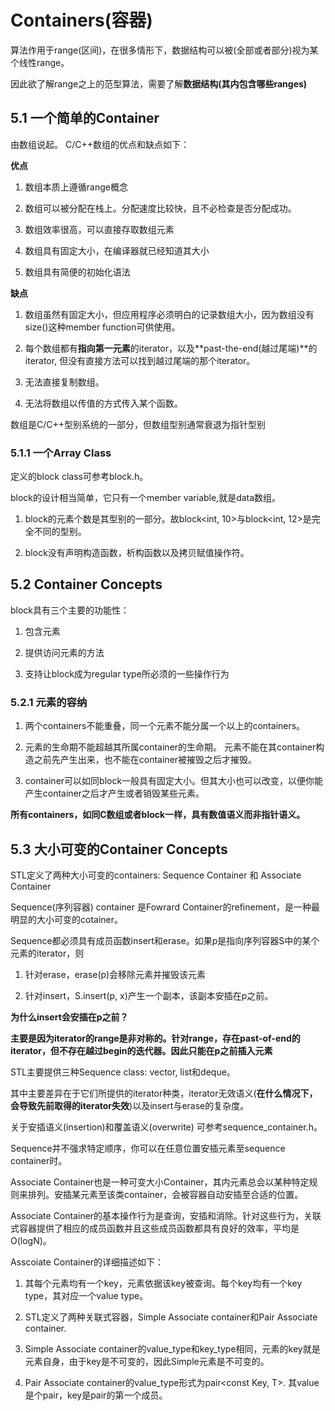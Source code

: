 # Containers(容器)

算法作用于range(区间)，在很多情形下，数据结构可以被(全部或者部分)视为某个线性range。

因此欲了解range之上的范型算法，需要了解**数据结构(其内包含哪些ranges)**

## 5.1 一个简单的Container

由数组说起。 C/C++数组的优点和缺点如下：

**优点**

1. 数组本质上遵循range概念

2. 数组可以被分配在栈上。分配速度比较快，且不必检查是否分配成功。

3. 数组效率很高，可以直接存取数组元素

4. 数组具有固定大小，在编译器就已经知道其大小

5. 数组具有简便的初始化语法

**缺点**

1. 数组虽然有固定大小，但应用程序必须明白的记录数组大小，因为数组没有size()这种member function可供使用。

2. 每个数组都有**指向第一元素**的iterator，以及**past-the-end(越过尾端)**的iterator, 但没有直接方法可以找到越过尾端的那个iterator。

3. 无法直接复制数组。

4. 无法将数组以传值的方式传入某个函数。

数组是C/C++型别系统的一部分，但数组型别通常衰退为指针型别

### 5.1.1 一个Array Class

定义的block class可参考block.h。

block的设计相当简单，它只有一个member variable,就是data数组。

1. block的元素个数是其型别的一部分。故block<int, 10>与block<int, 12>是完全不同的型别。

2. block没有声明构造函数，析构函数以及拷贝赋值操作符。

## 5.2 Container Concepts

block具有三个主要的功能性：

1. 包含元素

2. 提供访问元素的方法

3. 支持让block成为regular type所必须的一些操作行为

### 5.2.1 元素的容纳

1. 两个containers不能重叠，同一个元素不能分属一个以上的containers。

2. 元素的生命期不能超越其所属container的生命期。 元素不能在其container构造之前先产生出来，也不能在container被摧毁之后才摧毁。

3. container可以如同block一般具有固定大小。但其大小也可以改变，以便你能产生container之后才产生或者销毁某些元素。

**所有containers，如同C数组或者block一样，具有数值语义而非指针语义。**

## 5.3 大小可变的Container Concepts

STL定义了两种大小可变的containers: Sequence Container 和 Associate Container

Sequence(序列容器) container 是Fowrard Container的refinement，是一种最明显的大小可变的cotainer。

Sequence都必须具有成员函数insert和erase。如果p是指向序列容器S中的某个元素的iterator，则

1. 针对erase，erase(p)会移除元素并摧毁该元素

2. 针对insert，S.insert(p, x)产生一个副本，该副本安插在p之前。

**为什么insert会安插在p之前？**

**主要是因为iterator的range是非对称的。针对range，存在past-of-end的iterator，但不存在越过begin的迭代器。因此只能在p之前插入元素**

STL主要提供三种Sequence class: vector, list和deque。

其中主要差异在于它们所提供的iterator种类，iterator无效语义(**在什么情况下，会导致先前取得的iterator失效**)以及insert与erase的复杂度。

关于安插语义(insertion)和覆盖语义(overwrite) 可参考sequence_container.h。

Sequence并不强求特定顺序，你可以在任意位置安插元素至sequence container时。

Associate Container也是一种可变大小Container，其内元素总会以某种特定规则来排列。安插某元素至该类container，会被容器自动安插至合适的位置。

Associate Container的基本操作行为是查询，安插和消除。针对这些行为，关联式容器提供了相应的成员函数并且这些成员函数都具有良好的效率，平均是O(logN)。

Asscoiate Container的详细描述如下：

1. 其每个元素均有一个key，元素依据该key被查询。每个key均有一个key type，其对应一个value type。 

2. STL定义了两种关联式容器，Simple Associate container和Pair Associate container.

3. Simple Associate container的value_type和key_type相同，元素的key就是元素自身，由于key是不可变的，因此Simple元素是不可变的。

4. Pair Associate container的value_type形式为pair<const Key, T>. 其value是个pair，key是pair的第一个成员。

